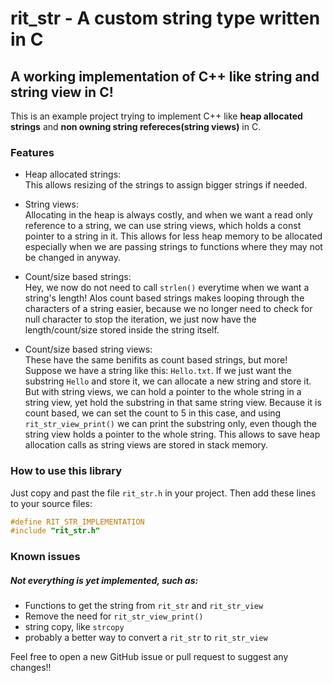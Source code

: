 # rit_str - A custom string type written in C

## A working implementation of C++ like string and string view in C!

This is an example project trying to implement C++ like **heap allocated strings**
and **non owning string refereces(string views)** in C.

### Features
- Heap allocated strings:  
This allows resizing of the strings to assign bigger strings if needed.

- String views:  
Allocating in the heap is always costly, and when we want a read only reference
to a string, we can use string views, which holds a const pointer to a string in it.
This allows for less heap memory to be allocated especially when we are passing strings 
to functions where they may not be changed in anyway.

- Count/size based strings:  
Hey, we now do not need to call `strlen()` everytime when we want a string's length!
Alos count based strings makes looping through the characters of a string easier,
because we no longer need to check for null character to stop the iteration, we
just now have the length/count/size stored inside the string itself.

- Count/size based string views:  
These have the same benifits as count based strings, but more! Suppose we have a string
like this: `Hello.txt`. If we just want the substring `Hello` and store it, we can allocate
a new string and store it. But with string views, we can hold a pointer to the whole string 
in a string view, yet hold the substring in that same string view. Because it is count based, 
we can set the count to 5 in this case, and using `rit_str_view_print()` we can print the 
substring only, even though the string view holds a pointer to the whole string. This allows 
to save heap allocation calls as string views are stored in stack memory.

### How to use this library

Just copy and past the file `rit_str.h` in your project. Then add these lines to your
source files: 
```cpp
#define RIT_STR_IMPLEMENTATION
#include "rit_str.h"
```

### Known issues
##### Not everything is yet implemented, such as:
- Functions to get the string from `rit_str` and `rit_str_view`
- Remove the need for `rit_str_view_print()`
- string copy, like `strcopy`
- probably a better way to convert a `rit_str` to `rit_str_view`

Feel free to open a new GitHub issue or pull request to suggest any changes!!
